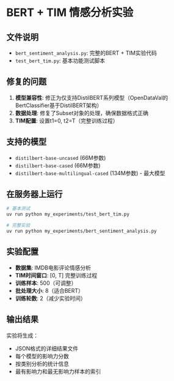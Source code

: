 # BERT + TIM 情感分析实验

## 文件说明

- `bert_sentiment_analysis.py`: 完整的BERT + TIM实验代码
- `test_bert_tim.py`: 基本功能测试脚本

## 修复的问题

1. **模型兼容性**: 修正为仅支持DistilBERT系列模型（OpenDataVal的BertClassifier基于DistilBERT架构）
2. **数据处理**: 修复了Subset对象的处理，确保数据格式正确
3. **TIM配置**: 设置t1=0, t2=T（完整训练过程）

## 支持的模型

- `distilbert-base-uncased` (66M参数)
- `distilbert-base-cased` (66M参数) 
- `distilbert-base-multilingual-cased` (134M参数) - 最大模型

## 在服务器上运行

```bash
# 基本测试
uv run python my_experiments/test_bert_tim.py

# 完整实验
uv run python my_experiments/bert_sentiment_analysis.py
```

## 实验配置

- **数据集**: IMDB电影评论情感分析
- **TIM时间窗口**: [0, T] 完整训练过程
- **训练样本**: 500（可调整）
- **批处理大小**: 8（适合BERT）
- **训练轮数**: 2（减少实验时间）

## 输出结果

实验将生成：
- JSON格式的详细结果文件
- 每个模型的影响力分数
- 按类别分析的统计信息
- 最有影响力和最无影响力样本的索引